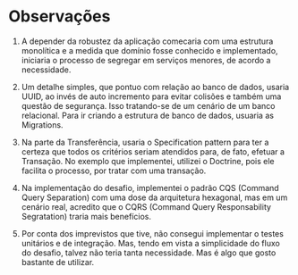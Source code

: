 # Observações 

1. A depender da robustez da aplicação comecaria com uma estrutura monolítica e a medida que domínio fosse conhecido e implementado, iniciaria o processo de segregar em serviços menores, de acordo a necessidade.

2. Um detalhe simples, que pontuo com relação ao banco de dados, usaria UUID, ao invés de auto incremento para evitar colisões e também uma questão de segurança. Isso tratando-se de um cenário de um banco relacional. Para ir criando a estrutura de banco de dados, usuaria as Migrations.

3. Na parte da Transferência, usaria o Specification pattern para ter a certeza que todos os critérios seriam atendidos para, de fato, efetuar a Transação. No exemplo que implementei, utilizei o Doctrine, pois ele facilita o processo, por tratar com uma transação.

4. Na implementação do desafio, implementei o padrão CQS (Command Query Separation) com uma dose da arquitetura hexagonal, mas em um cenário real, acredito que o CQRS (Command Query Responsability Segratation) traria mais benefícios.

5. Por conta dos imprevistos que tive, não consegui implementar o testes unitários e de integração. Mas, tendo em vista a simplicidade do fluxo do desafio, talvez não teria tanta necessidade. Mas é algo que gosto bastante de utilizar.
